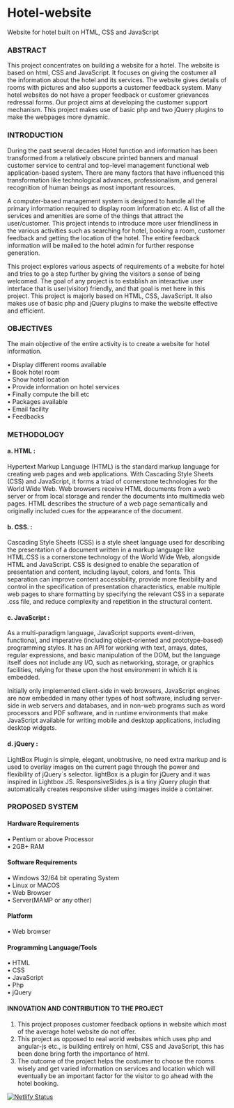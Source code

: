 # Hotel-website
Website for hotel built on HTML, CSS and JavaScript <br>


### ABSTRACT

This project concentrates on building a website for a hotel. The website is based on html, CSS and JavaScript. It focuses on giving the costumer all the information about the hotel and its services. The website gives details of rooms with pictures and also supports a customer feedback system. Many hotel websites do not have a proper feedback or customer grievances redressal forms. Our project aims at developing the customer support mechanism. This project makes use of basic php and two jQuery plugins to make the webpages more dynamic.

### INTRODUCTION

During the past several decades Hotel function and information has been transformed from a relatively obscure printed banners and manual customer service to central and top-level management functional web application-based system. There are many factors that have influenced this transformation like technological advances, professionalism, and general recognition of human beings as most important resources.

A computer-based management system is designed to handle all the primary information required to display room information etc. A list of all the services and amenities are some of the things that attract the user/customer. This project intends to introduce more user friendliness in the various activities such as searching for hotel, booking a room, customer feedback and getting the location of the hotel. The entire feedback information will be mailed to the hotel admin for further response generation.

This project explores various aspects of requirements of a website for hotel and tries to go a step further by giving the visitors a sense of being welcomed. The goal of any project is to establish an interactive user interface that is user(visitor) friendly, and that goal is met here in this project. This project is majorly based on HTML, CSS, JavaScript. It also makes use of basic php and jQuery plugins to make the website effective and efficient.

### OBJECTIVES

The main objective of the entire activity is to create a website for hotel information.<br>

•	Display different rooms available <br>
•	Book hotel room <br>
•	Show hotel location <br>
•	Provide information on hotel services <br>
•	Finally compute the bill etc <br>
•	Packages available <br>
•	Email facility <br>
•	Feedbacks <br>

### METHODOLOGY

#### a.	HTML    :
Hypertext Markup Language (HTML) is the standard markup language for creating web pages and web applications. With Cascading Style Sheets (CSS) and JavaScript, it forms a triad of cornerstone technologies for the World Wide Web. Web browsers receive HTML documents from a web server or from local storage and render the documents into multimedia web pages. HTML describes the structure of a web page semantically and originally included cues for the appearance of the document.

#### b.	CSS.  :
Cascading Style Sheets (CSS) is a style sheet language used for describing the presentation of a document written in a markup language like HTML.CSS is a cornerstone technology of the World Wide Web, alongside HTML and JavaScript. CSS is designed to enable the separation of presentation and content, including layout, colors, and fonts. This separation can improve content accessibility, provide more flexibility and control in the specification of presentation characteristics, enable multiple web pages to share formatting by specifying the relevant CSS in a separate .css file, and reduce complexity and repetition in the structural content.

#### c.	JavaScript :
As a multi-paradigm language, JavaScript supports event-driven, functional, and imperative (including object-oriented and prototype-based) programming styles. It has an API for working with text, arrays, dates, regular expressions, and basic manipulation of the DOM, but the language itself does not include any I/O, such as networking, storage, or graphics facilities, relying for these upon the host environment in which it is embedded.

Initially only implemented client-side in web browsers, JavaScript engines are now embedded in many other types of host software, including server-side in web servers and databases, and in non-web programs such as word processors and PDF software, and in runtime environments that make JavaScript available for writing mobile and desktop applications, including desktop widgets.

#### d.	jQuery   :
LightBox Plugin is simple, elegant, unobtrusive, no need extra markup and is used to overlay images on the current page through the power and flexibility of jQuery´s selector. lightBox is a plugin for jQuery and it was inspired in Lightbox JS.
ResponsiveSlides.js is a tiny jQuery plugin that automatically creates responsive slider using images inside a container.

### PROPOSED SYSTEM

#### Hardware Requirements
•	Pentium or above Processor<br>
•	2GB+ RAM<br>
#### Software Requirements
•	Windows 32/64 bit operating System<br>
•	Linux or MACOS<br>
•	Web Browser<br>
•	Server(MAMP or any other)<br>
#### Platform
•	Web browser<br>
#### Programming Language/Tools
•	HTML<br>
•	CSS<br>
•	JavaScript<br>
•	Php<br>
•	jQuery<br>

#### INNOVATION AND CONTRIBUTION TO THE PROJECT

1. This project proposes customer feedback options in website which most of the average hotel website do not offer.
2. This project as opposed to real world websites which uses php and angular-js etc., is building entirely on html, CSS and    JavaScript, this has been done bring forth the importance of html.
3. The outcome of the project helps the costumer to choose the rooms wisely and get varied information on services and location which will eventually be an important factor for the visitor to go ahead with the hotel booking.

[![Netlify Status](https://api.netlify.com/api/v1/badges/66b218c9-abb5-4fa2-8b8d-7443df376427/deploy-status)](https://app.netlify.com/sites/hotel-demo-proj/deploys)
